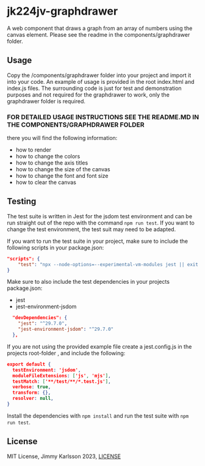 # jk224jv-graphdrawer

A web component that draws a graph from an array of numbers using the canvas element.
Please see the readme in the components/graphdrawer folder.


## Usage

Copy the /components/graphdrawer folder into your project and import it into your code.
An example of usage is provided in the root index.html and index.js files.
The surrounding code is just for test and demonstration purposes and not required for the graphdrawer to work,
only the graphdrawer folder is required.

### FOR DETAILED USAGE INSTRUCTIONS SEE THE README.MD IN THE COMPONENTS/GRAPHDRAWER FOLDER

there you will find the following information:

* how to render
* how to change the colors
* how to change the axis titles
* how to change the size of the canvas
* how to change the font and font size
* how to clear the canvas

## Testing

The test suite is written in Jest for the jsdom test environment and can be run straight out of the repo with the command `npm run test`.
If you want to change the test environment, the test suit may need to be adapted.

If you want to run the test suite in your project, make sure to include the following scripts in your package.json:

```json
"scripts": {
    "test": "npx --node-options=--experimental-vm-modules jest || exit 0",
}
```

Make sure to also include the test dependencies in your projects package.json:

* jest
* jest-environment-jsdom

```json
  "devDependencies": {
    "jest": "^29.7.0",
    "jest-environment-jsdom": "^29.7.0"
  },
```

If you are not using the provided example file create a jest.config.js in the projects root-folder , and include the following:

```json
export default {
  testEnvironment: 'jsdom',
  moduleFileExtensions: ['js', 'mjs'],
  testMatch: ['**/test/**/*.test.js'],
  verbose: true,
  transform: {},
  resolver: null,
}
```

Install the dependencies with `npm install` and run the test suite with `npm run test`.

## License

MIT License, Jimmy Karlsson 2023, [LICENSE](LICENSE)
